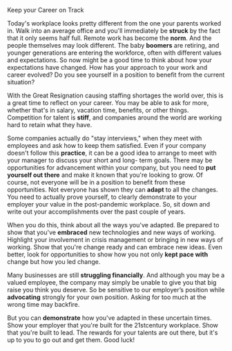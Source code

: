 Keep your Career on Track

Today's workplace looks pretty different from the one your parents worked in. Walk
into an average office and you'll immediately be **struck** by the fact that it only seems
half full. Remote work  has become the **norm**. And the people themselves may look different. The baby **boomers** are retiring, and younger generations are entering the workforce, often with different values and expectations. So now might be a good time to think about how your expectations have changed. How has your approach to your work and career evolved? Do you see yourself in a position to benefit from the current situation?

With the Great Resignation causing staffing shortages the world over, this is a great
time to reflect on your career. You may be able to ask for more, whether that's in
salary, vacation time, benefits, or other things. Competition for talent is **stiff**,
and companies around the world are working hard to retain what they have.

Some companies actually do "stay interviews," when they meet with employees and
ask how to keep them satisfied. Even if your company doesn't follow this **practice**, it can
be a good idea to arrange to meet with your manager to discuss your short and long-
term goals. There may be opportunities for advancement within your company, but you
need to **put yourself out there** and make it known that you're looking to grow.
Of course, not everyone will be in a position to benefit from these opportunities. Not
everyone has shown they can **adapt** to all the changes. You need to actually prove
yourself, to clearly demonstrate to your employer your value in the post-pandemic
workplace. So, sit down and write out your accomplishments over the past couple of
years.

When you do this, think about all the ways you've adapted. Be prepared to show
that you've **embraced** new technologies and new ways of working. Highlight your
involvement in crisis management or bringing in new ways of working. Show that
you're change ready and can embrace new ideas. Even better, look for opportunities to 
show how you not only **kept pace with** change but how you led change.

Many businesses are still **struggling financially**. And although you may be a valued
employee, the company may simply be unable to give you that big raise you think
you deserve. So be sensitive to our employer’s position while **advocating** strongly
for your own position. Asking for too much at the wrong time may backfire.
 
But you can **demonstrate** how you've adapted in these uncertain times. Show your employer that you're built for the 21stcentury workplace. Show that you're built to lead. The rewards for your talents are out there, but it's up to you to go out and get them.
Good luck!
